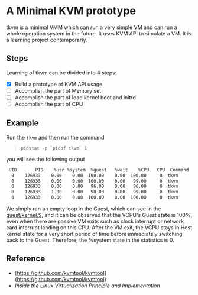 # A Minimal KVM prototype
tkvm is a minimal VMM which can run a very simple VM and can run a whole operation system in the future. It uses KVM API to simulate a VM. It is a learning project contemporarly.

## Steps
Learning of tkvm can be divided into 4 steps:
- [x] Build a prototype of KVM API usage
- [ ] Accomplish the part of Memory set
- [ ] Accomplish the part of load kernel boot and initrd
- [ ] Accomplish the part of CPU

## Example
Run the `tkvm` and then run the command
> `` pidstat -p `pidof tkvm` 1 ``

you will see the following output

```bash
 UID       PID    %usr %system  %guest   %wait    %CPU   CPU  Command
  0    126933    0.00    0.00  100.00    0.00  100.00     0  tkvm
  0    126933    0.00    0.00  100.00    0.00   99.00     0  tkvm
  0    126933    0.00    0.00   96.00    0.00   96.00     0  tkvm
  0    126933    1.00    0.00   98.00    0.00   99.00     0  tkvm
  0    126933    0.00    0.00  100.00    0.00  100.00     0  tkvm
```

We simply ran an empty loop in the Guest, which can see in the [guest/kernel.S](guest/kernel.S), and it can be observed that the VCPU's Guest state is 100%, even when there are passive VM exits such as clock interrupt or network card interrupt landing on this CPU. After the VM exit, the VCPU stays in Host kernel state for a very short period of time before immediately switching back to the Guest. Therefore, the %system state in the statistics is 0.

## Reference
- [https://github.com/kvmtool/kvmtool](https://github.com/kvmtool/kvmtool)
- *Inside the Linux Virtualization Principle and Implementation*
